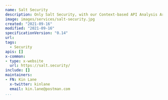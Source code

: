 ```yaml
---
name: Salt Security
description: Only Salt Security, with our Context-based API Analysis Architecture, can discover all your APIs and stop every API attack.
image: images/services/salt-security.jpg
created: "2021-09-16"
modified: "2021-09-16"
specificationVersion: "0.14"
url: 
tags:
  - Security
apis: []
x-common:
- type: x-website
  url: https://salt.security/ 
include: []
maintainers:
- FN: Kin Lane
  x-twitter: kinlane
  email: kin.lane@postman.com
...
```

